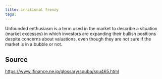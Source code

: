 ```yaml
---
title: irrational frenzy
tags: 
---
```


Unfounded enthusiasm is a term used in the market to describe a situation (market excesses) in which investors are expanding their bullish positions despite concerns about valuations, even though they are not sure if the market is in a bubble or not.

## Source
https://www.ifinance.ne.jp/glossary/souba/sou465.html